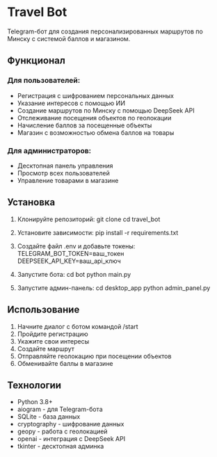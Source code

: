 # Travel Bot

Telegram-бот для создания персонализированных маршрутов по Минску с системой баллов и магазином.

## Функционал

### Для пользователей:
- Регистрация с шифрованием персональных данных
- Указание интересов с помощью ИИ
- Создание маршрутов по Минску с помощью DeepSeek API
- Отслеживание посещения объектов по геолокации
- Начисление баллов за посещенные объекты
- Магазин с возможностью обмена баллов на товары

### Для администраторов:
- Десктопная панель управления
- Просмотр всех пользователей
- Управление товарами в магазине

## Установка

1. Клонируйте репозиторий:
git clone <repo-url>
cd travel_bot

2. Установите зависимости:
pip install -r requirements.txt

3. Создайте файл .env и добавьте токены:
TELEGRAM_BOT_TOKEN=ваш_токен
DEEPSEEK_API_KEY=ваш_api_ключ

4. Запустите бота:
cd bot
python main.py

5. Запустите админ-панель:
cd desktop_app
python admin_panel.py

## Использование

1. Начните диалог с ботом командой /start
2. Пройдите регистрацию
3. Укажите свои интересы
4. Создайте маршрут
5. Отправляйте геолокацию при посещении объектов
6. Обменивайте баллы в магазине

## Технологии

- Python 3.8+
- aiogram - для Telegram-бота
- SQLite - база данных
- cryptography - шифрование данных
- geopy - работа с геолокацией
- openai - интеграция с DeepSeek API
- tkinter - десктопная админка